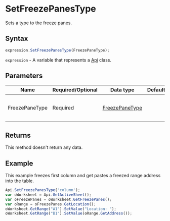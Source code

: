 # SetFreezePanesType

Sets a type to the freeze panes.

## Syntax

```javascript
expression.SetFreezePanesType(FreezePaneType);
```

`expression` - A variable that represents a [Api](../Api.md) class.

## Parameters

| **Name** | **Required/Optional** | **Data type** | **Default** | **Description** |
| ------------- | ------------- | ------------- | ------------- | ------------- |
| FreezePaneType | Required | [FreezePaneType](../../Enumeration/FreezePaneType.md) |  | The freeze panes type ("null" to unfreeze). |

## Returns

This method doesn't return any data.

## Example

This example freezes first column and get pastes a freezed range address into the table.

```javascript
Api.SetFreezePanesType('column');
var oWorksheet = Api.GetActiveSheet();
var oFreezePanes = oWorksheet.GetFreezePanes();
var oRange = oFreezePanes.GetLocation();
oWorksheet.GetRange("A1").SetValue("Location: ");
oWorksheet.GetRange("B1").SetValue(oRange.GetAddress());
```
